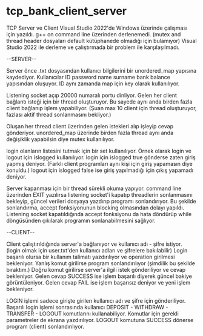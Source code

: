 # tcp_bank_client_server

TCP Server ve Client Visual Studio 2022'de Windows üzerinde çalışması için yazıldı.
g++ on command line üzerinden derlenemedi. (mutex and thread header dosyaları default kütüphanede olmadığı için bulamıyor)
Visual Studio 2022 ile derleme ve çalıştırmada bir problem ile karşılaşılmadı.

--SERVER--

Server önce .txt dosyasından kullanıcı bilgilerini bir unordered_map yapısına kaydediyor.
Kullanıcılar ID password name surname bank balance yapısından oluşuyor.
ID aynı zamanda map için key olarak kullanılıyor. 

Listening socket açıp 20000 numaralı portu dinliyor.
Gelen her client bağlantı isteği için bir thread oluşturuyor.
Bu sayede aynı anda birden fazla client bağlanıp işlem yapabiliyor. (Şuan max 10 client için thread oluşturuyor, fazlası aktif thread sonlanmasını bekliyor.)

Oluşan her thread client üzerinden gelen istekleri alıp işleyip cevap gönderiyor.
unordered_map üzerinde birden fazla thread aynı anda değişiklik yapabilsin diye mutex kullanılıyor.

login olanların listesini tutmak için bir set kullanılıyor.
Örnek olarak login ve logout için islogged kullanılıyor.
login için islogged true gönderse zaten giriş yapmış deniyor. (Farklı client programları aynı kişi için giriş yapamasın diye konuldu.)
logout için islogged false ise giriş yapılmadığı için çıkış yapamadı deniyor.

Server kapanması için bir thread sürekli okuma yapıyor.
command line üzerinden EXIT yazılırsa listening socket'i kapatıp threadlerin sonlanmasını bekleyip, güncel verileri dosyaya yazdırıp programı sonlandırıyor.
Bu şekilde sonlandırma, accept fonksiyonunun blocking olmasından dolayı yapıldı.
Listening socket kapatıldığında accept fonksiyonu da hata döndürüp while döngüsünden çıkılarak programın sonlanabilmesini sağlıyor.

--CLIENT--

Client çalıştırıldığında server'a bağlanıyor ve kullanıcı adı - şifre istiyor.
(login olmak için user.txt'den kullanıcı adları ve şifrelere bakılabilir)
Login başarılı olursa bir kullanım talimatı yazdırılıyor ve operation girilmesi bekleniyor.
Yanlış komut girilirse program sonlandırılıyor (şimdilik bu şekilde bıraktım.)
Doğru komut girilirse server'a ilgili istek gönderiliyor ve cevap bekleniyor.
Gelen cevap SUCCESS ise işlem başarılı diyerek güncel bakiye görüntüleniyor.
Gelen cevap FAIL ise işlem başarısız deniyor ve yeni işlem bekleniyor.

LOGIN işlemi sadece girişte girilen kullanıcı adı ve şifre için gönderiliyor.
Başarılı login işlemi sonrasında kullanıcı
DEPOSIT - WITHDRAW - TRANSFER - LOGOUT komutlarını kullanabiliyor. Komutlar için gerekli parametreler de ekrana yazdırılıyor.
LOGOUT komutuna SUCCESS dönerse program (client) sonlandırılıyor.
